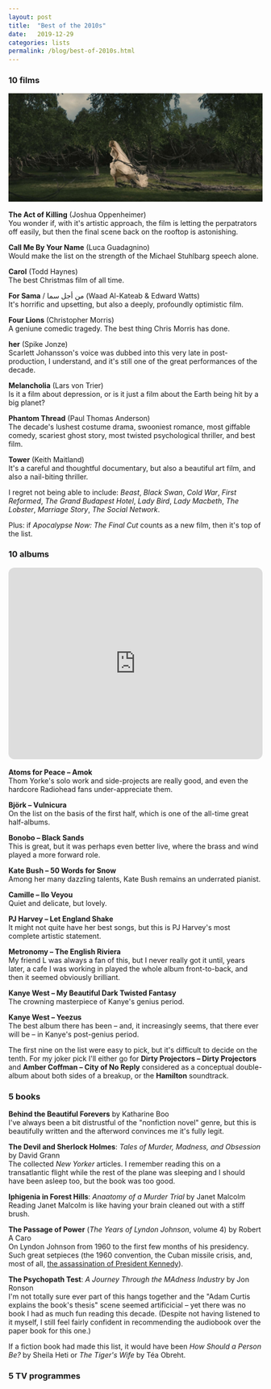 ```yaml
---
layout: post
title:  "Best of the 2010s"
date:   2019-12-29
categories: lists
permalink: /blog/best-of-2010s.html
---
```


### 10 films

![](../assets/img/2010s-melancholia.jpg)

**The Act of Killing** (Joshua Oppenheimer)  
You wonder if, with it's artistic approach, the film is letting the perpatrators off easily, but then the final scene back on the rooftop is astonishing.

**Call Me By Your Name** (Luca Guadagnino)  
Would make the list on the strength of the Michael Stuhlbarg speech alone.

**Carol** (Todd Haynes)  
The best Christmas film of all time.

**For Sama** / من أجل سما (Waad Al-Kateab & Edward Watts)  
It's horrific and upsetting, but also a deeply, profoundly optimistic film.

**Four Lions** (Christopher Morris)  
A geniune comedic tragedy. The best thing Chris Morris has done.

**her** (Spike Jonze)  
Scarlett Johansson's voice was dubbed into this very late in post-production, I understand, and it's still one of the great performances of the decade.

**Melancholia** (Lars von Trier)  
Is it a film about depression, or is it just a film about the Earth being hit by a big planet?

**Phantom Thread** (Paul Thomas Anderson)  
The decade's lushest costume drama, swooniest romance, most giffable comedy, scariest ghost story, most twisted psychological thriller, and best film.

**Tower** (Keith Maitland)  
It's a careful and thoughtful documentary, but also a beautiful art film, and also a nail-biting thriller.

I regret not being able to include: *Beast*, *Black Swan*, *Cold War*, *First Reformed*, *The Grand Budapest Hotel*, *Lady Bird*, *Lady Macbeth*, *The Lobster*, *Marriage Story*, *The Social Network*.

Plus: if *Apocalypse Now: The Final Cut* counts as a new film, then it's top of the list.

### 10 albums

<iframe style="border-radius:12px" src="https://open.spotify.com/embed/playlist/3Z00arn2YPz52obF76gYzS?utm_source=generator" width="100%" height="380" frameBorder="0" allowfullscreen="" allow="autoplay; clipboard-write; encrypted-media; fullscreen; picture-in-picture"></iframe>

**Atoms for Peace – Amok**  
Thom Yorke's solo work and side-projects are really good, and even the hardcore Radiohead fans under-appreciate them.

**Björk – Vulnicura**  
On the list on the basis of the first half, which is one of the all-time great half-albums.

**Bonobo – Black Sands**  
This is great, but it was perhaps even better live, where the brass and wind played a more forward role.

**Kate Bush – 50 Words for Snow**  
Among her many dazzling talents, Kate Bush remains an underrated pianist.

**Camille – Ilo Veyou**  
Quiet and delicate, but lovely.

**PJ Harvey – Let England Shake**  
It might not quite have her best songs, but this is PJ Harvey's most complete artistic statement.

**Metronomy – The English Riviera**  
My friend L was always a fan of this, but I never really got it until, years later, a cafe I was working in played the whole album front-to-back, and then it seemed obviously brilliant.

**Kanye West – My Beautiful Dark Twisted Fantasy**  
The crowning masterpiece of Kanye's genius period.

**Kanye West – Yeezus**  
The best album there has been – and, it increasingly seems, that there ever will be – in Kanye's post-genius period.

The first nine on the list were easy to pick, but it's difficult to decide on the tenth. For my joker pick I'll either go for **Dirty Projectors – Dirty Projectors** and **Amber Coffman – City of No Reply** considered as a conceptual double-album about both sides of a breakup, or the **Hamilton** soundtrack.

### 5 books

**Behind the Beautiful Forevers** by Katharine Boo  
I've always been a bit distrustful of the "nonfiction novel" genre, but this is beautifully written and the afterword convinces me it's fully legit.

**The Devil and Sherlock Holmes**: *Tales of Murder, Madness, and Obsession* by David Grann  
The collected *New Yorker* articles. I remember reading this on a transatlantic flight while the rest of the plane was sleeping and I should have been asleep too, but the book was too good.

**Iphigenia in Forest Hills**: *Anaatomy of a Murder Trial* by Janet Malcolm  
Reading Janet Malcolm is like having your brain cleaned out with a stiff brush.

**The Passage of Power** (*The Years of Lyndon Johnson*, volume 4) by Robert A Caro  
On Lyndon Johnson from 1960 to the first few months of his presidency. Such great setpieces (the 1960 convention, the Cuban missile crisis, and, most of all, [the assassination of President Kennedy](https://www.newyorker.com/magazine/2012/04/02/the-transition)).

**The Psychopath Test**: *A Journey Through the MAdness Industry* by Jon Ronson  
I'm not totally sure ever part of this hangs together and the "Adam Curtis explains the book's thesis" scene seemed artificicial – yet there was no book I had as much fun reading this decade. (Despite not having listened to it myself, I still feel fairly confident in recommending the audiobook over the paper book for this one.)

If a fiction book had made this list, it would have been *How Should a Person Be?* by Sheila Heti or *The Tiger's Wife* by Téa Obreht.

### 5 TV programmes


